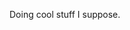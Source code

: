 Doing cool stuff I suppose.

<!---
Autovw/Autovw is a ✨ special ✨ repository because its `README.md` (this file) appears on your GitHub profile.
You can click the Preview link to take a look at your changes.
--->
